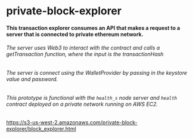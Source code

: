 # private-block-explorer

#### This transaction explorer consumes an API that makes a request to a server that is connected to private ethereum network.

###### The server uses Web3 to interact with the contract and calls a getTransaction function, where the input is the transactionHash 

###### The server is connect using the WalletProvider by passing in the keystore value and password.

###### This prototype is functional with the `health_s` node server and `health` contract deployed on a private network running on AWS EC2.

https://s3-us-west-2.amazonaws.com/private-block-explorer/block_explorer.html 
